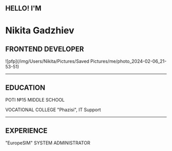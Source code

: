 ## HELLO! I'M

# Nikita Gadzhiev

## FRONTEND DEVELOPER

![pfp](/img/Users/Nikita/Pictures/Saved Pictures/me/photo_2024-02-06_21-53-51)

----------------

## EDUCATION

<p>POTI №15 MIDDLE SCHOOL</p>

<p>VOCATIONAL COLLEGE "Phazisi", IT Support</p>

----------------

## EXPERIENCE

<p>"EuropeSIM" SYSTEM ADMINISTRATOR</p>


